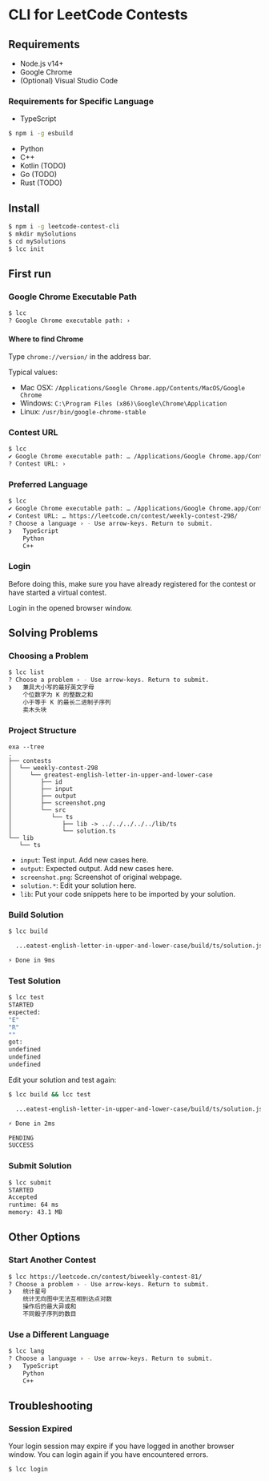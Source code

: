 # CLI for LeetCode Contests

## Requirements
* Node.js v14+
* Google Chrome
* (Optional) Visual Studio Code

### Requirements for Specific Language
* TypeScript
```bash
$ npm i -g esbuild
```
* Python
* C++
* Kotlin (TODO)
* Go (TODO)
* Rust (TODO)

## Install
```bash
$ npm i -g leetcode-contest-cli
$ mkdir mySolutions
$ cd mySolutions
$ lcc init
```

## First run

### Google Chrome Executable Path
```bash
$ lcc
? Google Chrome executable path: › 
```
#### Where to find Chrome

Type `chrome://version/` in the address bar.

Typical values:
* Mac OSX: `/Applications/Google Chrome.app/Contents/MacOS/Google Chrome`
* Windows: `C:\Program Files (x86)\Google\Chrome\Application`
* Linux: `/usr/bin/google-chrome-stable`

### Contest URL
```bash
$ lcc
✔ Google Chrome executable path: … /Applications/Google Chrome.app/Contents/MacOS/Google Chrome
? Contest URL: › 
```

### Preferred Language
```bash
$ lcc
✔ Google Chrome executable path: … /Applications/Google Chrome.app/Contents/MacOS/Google Chrome
✔ Contest URL: … https://leetcode.cn/contest/weekly-contest-298/
? Choose a language › - Use arrow-keys. Return to submit.
❯   TypeScript
    Python
    C++
```

### Login
Before doing this, make sure you have already registered for the contest or have started a virtual contest.

Login in the opened browser window.

## Solving Problems

### Choosing a Problem
```bash
$ lcc list
? Choose a problem › - Use arrow-keys. Return to submit.
❯   兼具大小写的最好英文字母
    个位数字为 K 的整数之和
    小于等于 K 的最长二进制子序列
    卖木头块
```

### Project Structure
```
exa --tree
.
├── contests
│  └── weekly-contest-298
│     └── greatest-english-letter-in-upper-and-lower-case
│        ├── id
│        ├── input
│        ├── output
│        ├── screenshot.png
│        └── src
│           └── ts
│              ├── lib -> ../../../../../lib/ts
│              └── solution.ts
└── lib
   └── ts
```
* `input`: Test input. Add new cases here.
* `output`: Expected output. Add new cases here.
* `screenshot.png`: Screenshot of original webpage.
* `solution.*`: Edit your solution here.
* `lib`: Put your code snippets here to be imported by your solution.

### Build Solution
```bash
$ lcc build

  ...eatest-english-letter-in-upper-and-lower-case/build/ts/solution.js  1.1kb

⚡ Done in 9ms
```

### Test Solution
```bash
$ lcc test
STARTED
expected:
"E"
"R"
""
got:
undefined
undefined
undefined
```
Edit your solution and test again:
```bash
$ lcc build && lcc test

  ...eatest-english-letter-in-upper-and-lower-case/build/ts/solution.js  1.4kb

⚡ Done in 2ms

PENDING
SUCCESS
```

### Submit Solution
```bash
$ lcc submit
STARTED
Accepted
runtime: 64 ms
memory: 43.1 MB
```

## Other Options

### Start Another Contest
```bash
$ lcc https://leetcode.cn/contest/biweekly-contest-81/
? Choose a problem › - Use arrow-keys. Return to submit.
❯   统计星号
    统计无向图中无法互相到达点对数
    操作后的最大异或和
    不同骰子序列的数目
```

### Use a Different Language
```bash
$ lcc lang
? Choose a language › - Use arrow-keys. Return to submit.
❯   TypeScript
    Python
    C++
```

## Troubleshooting

### Session Expired
Your login session may expire if you have logged in another browser window. You can login again if you have encountered errors.
```bash
$ lcc login
```
